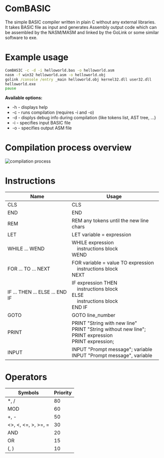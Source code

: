 # ComBASIC

The simple BASIC compiler written in plain C without any external libraries. It takes BASIC file as input and generates Assembly output code which can be assembled by the NASM/MASM and linked by the GoLink or some similar software to exe.

# Example usage

```bat
ComBASIC -c -d -i helloworld.bas -o helloworld.asm
nasm -f win32 helloworld.asm -o helloworld.obj
golink /console /entry _main helloworld.obj kernel32.dll user32.dll
helloworld.exe
pause
```

**Available options:**
  * -h - displays help
  * -c - runs compilation (requires -i and -o)
  * -d - displys debug info during compilation (like tokens list, AST tree, ...)
  * -i - specifies input BASIC file
  * -o - specifies output ASM file

# Compilation process overview

![compilation process](https://noqw8w.bn.files.1drv.com/y4mMwUAQZsMHK0KO23r6aAd9y0H2ESzhOsUUcnZENJSjPeVLEVdpPy1K0KduUBrh_7ZKsonRIvXwyHIS_MKY5v7-2UAo6AD0SJ1Mis2jb6H4YVBUypWwA7A917ewUg501ZUrYvTVJBKll5_N8BwRtBNOdYvBcODz8cqHtvt5BT3RqQoH0tk9eodGVpIs9fJ_nqHsMbG1Qfipw5TIBqr4kHI8w/compilation.png)

# Instructions

| Name        | Usage |
| ------------- | ---- |
| CLS          | CLS  |
| END          | END  |
| REM          | REM any tokens until the new line chars  |
| LET          | LET variable = expression  |
| WHILE ... WEND          | WHILE expression<br>&nbsp;&nbsp;&nbsp;&nbsp;instructions block<br>WEND  |
| FOR ... TO ... NEXT          | FOR variable = value TO expression<br>&nbsp;&nbsp;&nbsp;&nbsp;instructions block<br>NEXT  |
| IF ... THEN ... ELSE ... END IF          | IF expression THEN<br>&nbsp;&nbsp;&nbsp;&nbsp;instructions block<br>ELSE<br>&nbsp;&nbsp;&nbsp;&nbsp;instructions block<br>END IF |
| GOTO          | GOTO line_number  |
| PRINT          | PRINT "String with new line"<br>PRINT "String without new line";<br>PRINT expression<br>PRINT expression; |
| INPUT          | INPUT "Prompt message"; variable<br>INPUT "Prompt message", variable |

# Operators

| Symbols        | Priority |
| ------------- | ---- |
| *, /          | 80  |
| MOD        | 60  |
| +, -          | 50  |
| <>, <, <=, >, >=, =        | 30  |
| AND         | 20  |
| OR          | 15  |
| (, )         | 10  |

